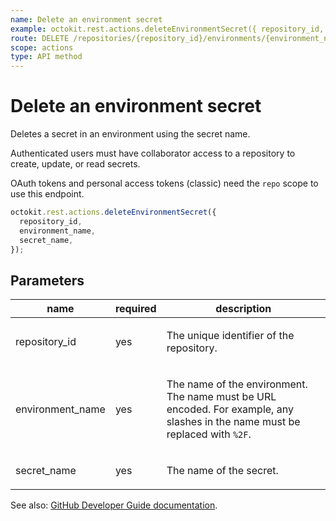 ```yaml
---
name: Delete an environment secret
example: octokit.rest.actions.deleteEnvironmentSecret({ repository_id, environment_name, secret_name })
route: DELETE /repositories/{repository_id}/environments/{environment_name}/secrets/{secret_name}
scope: actions
type: API method
---
```


# Delete an environment secret

Deletes a secret in an environment using the secret name.

Authenticated users must have collaborator access to a repository to create, update, or read secrets.

OAuth tokens and personal access tokens (classic) need the `repo` scope to use this endpoint.

```js
octokit.rest.actions.deleteEnvironmentSecret({
  repository_id,
  environment_name,
  secret_name,
});
```

## Parameters

<table>
  <thead>
    <tr>
      <th>name</th>
      <th>required</th>
      <th>description</th>
    </tr>
  </thead>
  <tbody>
    <tr><td>repository_id</td><td>yes</td><td>

The unique identifier of the repository.

</td></tr>
<tr><td>environment_name</td><td>yes</td><td>

The name of the environment. The name must be URL encoded. For example, any slashes in the name must be replaced with `%2F`.

</td></tr>
<tr><td>secret_name</td><td>yes</td><td>

The name of the secret.

</td></tr>
  </tbody>
</table>

See also: [GitHub Developer Guide documentation](https://docs.github.com/rest/actions/secrets#delete-an-environment-secret).
